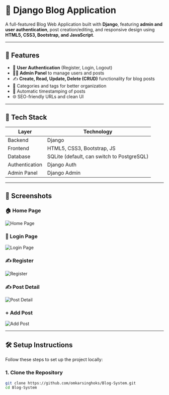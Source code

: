 # 📝 Django Blog Application

A full-featured Blog Web Application built with **Django**, featuring **admin and user authentication**, post creation/editing, and responsive design using **HTML5, CSS3, Bootstrap, and JavaScript**.

---

## 🚀 Features

- 🔐 **User Authentication** (Register, Login, Logout)
- 🧑‍💻 **Admin Panel** to manage users and posts
- ✍️ **Create, Read, Update, Delete (CRUD)** functionality for blog posts
- 📂 Categories and tags for better organization
- 📅 Automatic timestamping of posts
- 🌐 SEO-friendly URLs and clean UI

---

## 🔧 Tech Stack

| Layer          | Technology                |
|----------------|---------------------------|
| Backend        | Django                    |
| Frontend       | HTML5, CSS3, Bootstrap, JS|
| Database       | SQLite (default, can switch to PostgreSQL) |
| Authentication | Django Auth               |
| Admin Panel    | Django Admin              |

---

## 📸 Screenshots

### 🏠 Home Page

![Home Page](https://drive.google.com/file/d/1AwxBKXvX9GkFKmHNpB2OMEjbRUuufSzj/view?usp=sharing)

### 🔐 Login Page

![Login Page](https://drive.google.com/file/d/1wnRm53pbOXpBpVBrMp38dmJfeyiwFj1l/view?usp=sharing)

### ✍️ Register
![Register](https://drive.google.com/file/d/13wqyxO0OpAODdnZMtQl_McsCC55YUhjQ/view?usp=sharing)

### ✍️ Post Detail

![Post Detail](https://drive.google.com/file/d/13wqyxO0OpAODdnZMtQl_McsCC55YUhjQ/view?usp=sharing)

### + Add Post
![Add Post](https://drive.google.com/file/d/1YNT-41EmheScdueUOwTWGnjyaeCp40OV/view?usp=sharing)


---

## 🛠️ Setup Instructions

Follow these steps to set up the project locally:

### 1. Clone the Repository

```bash
git clone https://github.com/omkarsinghoks/Blog-System.git
cd Blog-System
